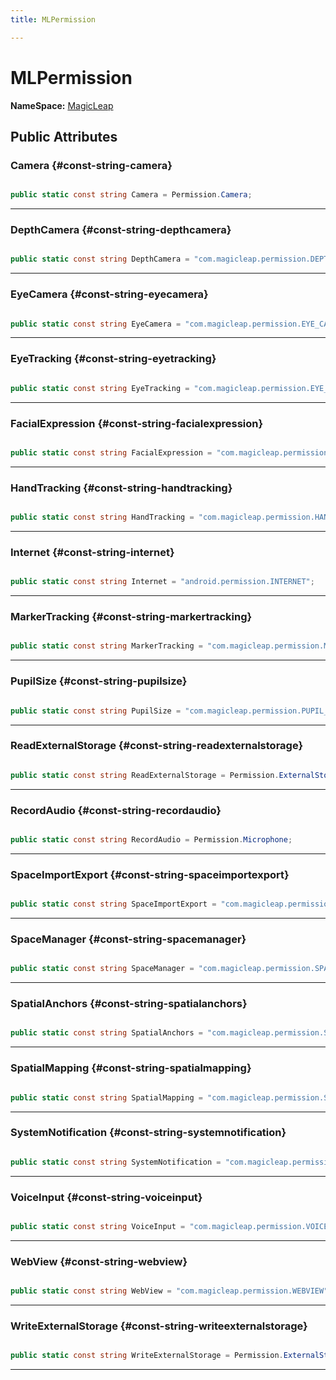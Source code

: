 ```yaml
---
title: MLPermission

---
```


# MLPermission



**NameSpace:** 
[MagicLeap](/unity-api/api/UnityEngine.XR.MagicLeap/UnityEngine.XR.MagicLeap.md) 








## Public Attributes

### Camera {#const-string-camera}

```csharp

public static const string Camera = Permission.Camera;

```






-----------

### DepthCamera {#const-string-depthcamera}

```csharp

public static const string DepthCamera = "com.magicleap.permission.DEPTH_CAMERA";

```






-----------

### EyeCamera {#const-string-eyecamera}

```csharp

public static const string EyeCamera = "com.magicleap.permission.EYE_CAMERA";

```






-----------

### EyeTracking {#const-string-eyetracking}

```csharp

public static const string EyeTracking = "com.magicleap.permission.EYE_TRACKING";

```






-----------

### FacialExpression {#const-string-facialexpression}

```csharp

public static const string FacialExpression = "com.magicleap.permission.FACIAL_EXPRESSION";

```






-----------

### HandTracking {#const-string-handtracking}

```csharp

public static const string HandTracking = "com.magicleap.permission.HAND_TRACKING";

```






-----------

### Internet {#const-string-internet}

```csharp

public static const string Internet = "android.permission.INTERNET";

```






-----------

### MarkerTracking {#const-string-markertracking}

```csharp

public static const string MarkerTracking = "com.magicleap.permission.MARKER_TRACKING";

```






-----------

### PupilSize {#const-string-pupilsize}

```csharp

public static const string PupilSize = "com.magicleap.permission.PUPIL_SIZE";

```






-----------

### ReadExternalStorage {#const-string-readexternalstorage}

```csharp

public static const string ReadExternalStorage = Permission.ExternalStorageRead;

```






-----------

### RecordAudio {#const-string-recordaudio}

```csharp

public static const string RecordAudio = Permission.Microphone;

```






-----------

### SpaceImportExport {#const-string-spaceimportexport}

```csharp

public static const string SpaceImportExport = "com.magicleap.permission.SPACE_IMPORT_EXPORT";

```






-----------

### SpaceManager {#const-string-spacemanager}

```csharp

public static const string SpaceManager = "com.magicleap.permission.SPACE_MANAGER";

```






-----------

### SpatialAnchors {#const-string-spatialanchors}

```csharp

public static const string SpatialAnchors = "com.magicleap.permission.SPATIAL_ANCHOR";

```






-----------

### SpatialMapping {#const-string-spatialmapping}

```csharp

public static const string SpatialMapping = "com.magicleap.permission.SPATIAL_MAPPING";

```






-----------

### SystemNotification {#const-string-systemnotification}

```csharp

public static const string SystemNotification = "com.magicleap.permission.SYSTEM_NOTIFICATION";

```






-----------

### VoiceInput {#const-string-voiceinput}

```csharp

public static const string VoiceInput = "com.magicleap.permission.VOICE_INPUT";

```






-----------

### WebView {#const-string-webview}

```csharp

public static const string WebView = "com.magicleap.permission.WEBVIEW";

```






-----------

### WriteExternalStorage {#const-string-writeexternalstorage}

```csharp

public static const string WriteExternalStorage = Permission.ExternalStorageWrite;

```






-----------

